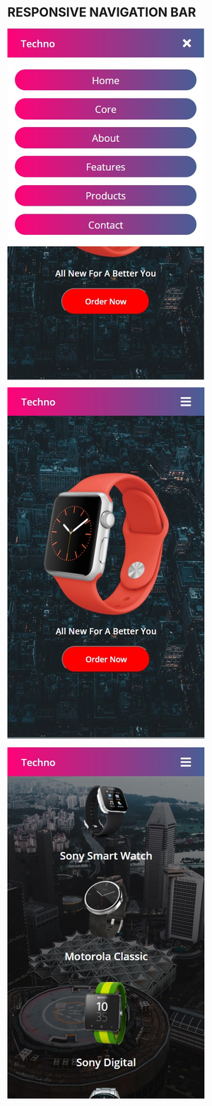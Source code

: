 # RESPONSIVE NAVIGATION BAR

![](assets/menu.jpg)

![](assets/pageOne.jpg)

![](assets/pageTwo.jpg)
